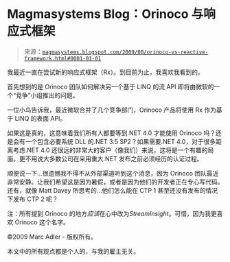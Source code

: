 <!--yml

分类：未分类

日期：2024-05-18 04:52:18

-->

# Magmasystems Blog：Orinoco 与响应式框架

> 来源：[`magmasystems.blogspot.com/2009/08/orinoco-vs-reactive-framework.html#0001-01-01`](http://magmasystems.blogspot.com/2009/08/orinoco-vs-reactive-framework.html#0001-01-01)

我最近一直在尝试新的响应式框架（Rx）。到目前为止，我喜欢我看到的。

首先想到的是 Orinoco 团队如何解决另一个基于 LINQ 的流 API 即将由微软的一个“竞争”小组推出的问题。

一位小鸟告诉我，最近微软合并了几个竞争部门，Orinoco 产品将使用 Rx 作为基于 LINQ 的表面 API。

如果这是真的，这意味着我们所有人都要等到.NET 4.0 才能使用 Orinoco 吗？还是会有一个包含必要系统 DLL 的.NET 3.5 SP2？如果需要.NET 4.0，对于很多距离考虑.NET 4.0 还很远的非常大的客户（像我们）来说，这将是一个有趣的局面。更不用说大多数公司在采用重大.NET 发布之前必须经历的认证过程。

顺便说一下...很遗憾我不得不从外部渠道听到这个消息，因为 Orinoco 团队最近非常安静。让我们希望这是因为暑假，或者是因为他们的开发者正在专心写代码。还有，就像 Matt Davey 所思考的...他们怎么能在 CTP 1 甚至还没有发布的情况下发布 CTP 2 呢？

注：所有提到 Orinoco 的地方*应该*在心中改为*StreamInsight*。可惜，因为我更喜欢 Orinoco 这个名字。

©2009 Marc Adler - 版权所有。

本文中的所有观点都是个人的，与我的雇主无关。
